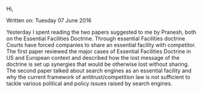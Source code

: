 Hi,

Written on: Tuesday 07 June 2016

Yesterday I spent reading the two papers suggested to me by Pranesh, both on
the Essential Facilities Doctrine. Through essential Facilities doctrine Courts
have forced companies to share an essential facility with competitor. The first
paper reviewed the major cases of Essential Facilities Doctrine in US and
European context and described how the lost message of the doctrine is set up
synergies that would be otherwise lost without sharing. The second paper talked
about search engines as an essential facility and why the current framework of
antitrust/competition law is not sufficient to tackle various political and
policy issues raised by search engines.

